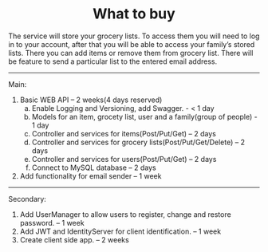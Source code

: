 <p>
	<h1 align="center">What to buy</h1>
	<p>
		The service will store your grocery lists. To access them you will need to log in to your account, after that you will be able to access your family’s stored lists. There you can add items or remove them from grocery list. There will be feature to send a particular list to the entered email address.
	</p>
	<hr>
	<p>
		<p>
			Main:
			<ol type="1">
				<li>
					Basic WEB API – 2 weeks(4 days reserved)
					<ol type="a">
						<li>Enable Logging and Versioning, add Swagger. - < 1 day</li>
						<li>Models for an item, grocety list, user and a family(group of people) - 1 day</li>
						<li>Controller and services for items(Post/Put/Get) – 2 days</li>
						<li>Controller and services for grocery lists(Post/Put/Get/Delete) – 2 days</li>
						<li>Controller and services for users(Post/Put/Get) – 2 days</li>
						<li>Connect to MySQL database – 2 days</li>
					</ol>
				</li>
				<li>
					Add functionality for email sender – 1 week
				</li>
			</ol>
		</p>
		<hr>
		<p>
			Secondary:
			<ol type="1">
				<li>Add UserManager to allow users to register, change and restore password. – 1 week</li>
				<li>Add JWT and IdentityServer for client identification. – 1 week</li>
				<li>Create client side app. – 2 weeks</li>
			</ol>
		</p>
	</p>
</p>
